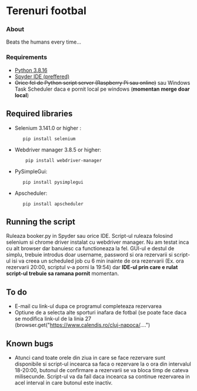 # Terenuri footbal

### About

Beats the humans every time...  
### Requirements
- [Python 3.8.16](https://www.python.org/downloads/)
- [Spyder IDE (preffered)](https://www.spyder-ide.org/) 
- ~~Orice fel de Python script server (Raspberry Pi sau online)~~ sau Windows Task Scheduler daca e pornit local pe windows (**momentan merge doar local**)

## Required libraries
- Selenium 3.141.0 or higher :

         pip install selenium

- Webdriver manager 3.8.5 or higher:

          pip install webdriver-manager
          
- PySimpleGui: 
         
         pip install pysimplegui

- Apscheduler:
         
         pip install apscheduler
         
## Running the script
Ruleaza booker.py in Spyder sau orice IDE. Script-ul ruleaza folosind selenium si chrome driver instalat cu webdriver manager.
Nu am testat inca cu alt browser dar banuiesc ca functioneaza la fel.
GUI-ul e destul de simplu, trebuie introdus doar username, password si ora rezervarii si script-ul isi va creea un scheduled job
cu 6 min inainte de ora rezervarii (Ex. ora rezervarii 20:00, scriptul v-a porni la 19:54) dar **IDE-ul prin care e rulat script-ul trebuie sa 
ramana pornit** momentan.

 

## To do
- E-mail cu link-ul dupa ce programul completeaza rezervarea
- Optiune de a selecta alte sporturi inafara de fotbal (se poate face daca se modifica link-ul de la linia 27 (browser.get("https://www.calendis.ro/cluj-napoca/....")

## Known bugs
- Atunci cand toate orele din ziua in care se face rezervare sunt disponibile si script-ul incearca sa faca o rezervare la o ora din intervalul 18-20:00, butonul de confirmare a rezervarii se va bloca timp de cateva milisecunde. Script-ul va da fail daca incearca sa continue rezervarea in acel interval in care butonul este inactiv.

